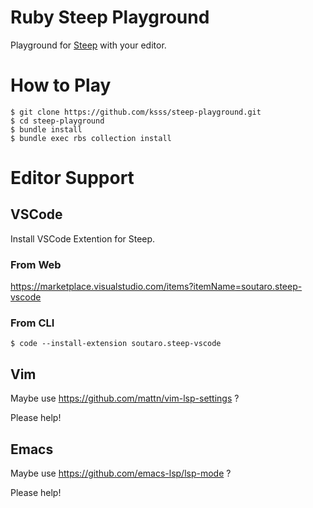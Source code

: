 Ruby Steep Playground
=====

Playground for [Steep](https://github.com/soutaro/steep) with your editor.

# How to Play

```
$ git clone https://github.com/ksss/steep-playground.git
$ cd steep-playground
$ bundle install
$ bundle exec rbs collection install
```

# Editor Support

## VSCode

Install VSCode Extention for Steep.

### From Web

https://marketplace.visualstudio.com/items?itemName=soutaro.steep-vscode

### From CLI

```
$ code --install-extension soutaro.steep-vscode
```

## Vim

Maybe use https://github.com/mattn/vim-lsp-settings ?

Please help!

## Emacs

Maybe use https://github.com/emacs-lsp/lsp-mode ?

Please help!
